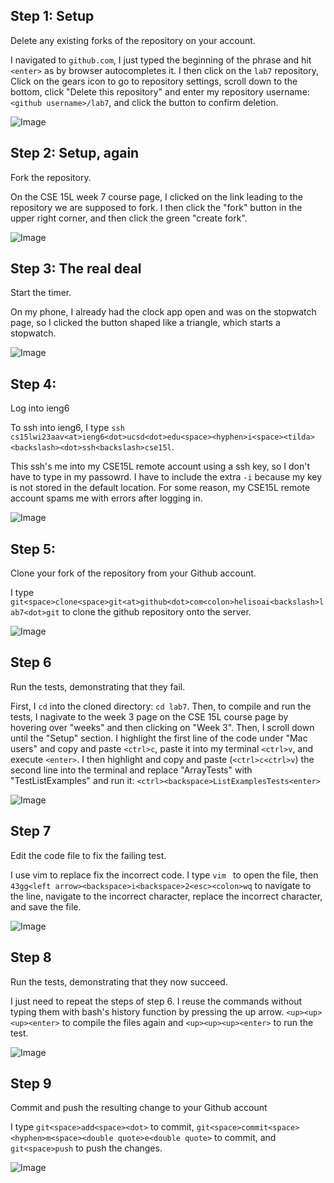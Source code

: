 ## Step 1: Setup

Delete any existing forks of the repository on your account.

I navigated to `github.com`, I just typed the beginning of the phrase and hit `<enter>` as by browser autocompletes it. I then click on the `lab7` repository, Click on the gears icon to go to repository settings, scroll down to the bottom, click "Delete this repository" and enter my repository username: `<github username>/lab7`, and click the button to confirm deletion.

![Image](images/lab-report-4/../../imgaes/lab-report-4/s1.png)

## Step 2: Setup, again

Fork the repository.

On the CSE 15L week 7 course page, I clicked on the link leading to the repository we are supposed to fork. I then click the "fork" button in the upper right corner, and then click the green "create fork".


![Image](images/lab-report-4/../../imgaes/lab-report-4/s2.png)

## Step 3: The real deal

Start the timer.

On my phone, I already had the clock app open and was on the stopwatch page, so I clicked the button shaped like a triangle, which starts a stopwatch.

![Image](/imgaes/lab-report-4/s3.jpg)

## Step 4:

Log into ieng6

To ssh into ieng6, I type  `ssh cs15lwi23aav<at>ieng6<dot>ucsd<dot>edu<space><hyphen>i<space><tilda><backslash><dot>ssh<backslash>cse15l`.

This ssh's me into my CSE15L remote account using a ssh key, so I don't have to type in my passowrd. I have to include the extra `-i` because my key is not stored in the default location. For some reason, my CSE15L remote account spams me with errors after logging in.

![Image](/imgaes/lab-report-4/s4.png)

## Step 5:

Clone your fork of the repository from your Github account.

I type `git<space>clone<space>git<at>github<dot>com<colon>helisoai<backslash>lab7<dot>git` to clone the github repository onto the server.

![Image](/imgaes/lab-report-4/s5.png)

## Step 6

Run the tests, demonstrating that they fail.

First, I `cd` into the cloned directory: `cd lab7`. Then, to compile and run the tests, I nagivate to the week 3 page on the CSE 15L course page by hovering over "weeks" and then clicking on "Week 3". Then, I scroll down until the "Setup" section. I highlight the first line of the code under "Mac users" and copy and paste `<ctrl>c`, paste it into my terminal `<ctrl>v`, and execute `<enter>`.  I then highlight and copy and paste (`<ctrl>c<ctrl>v`) the second line into the terminal and replace "ArrayTests" with "TestListExamples" and run it: `<ctrl><backspace>ListExamplesTests<enter>`

![Image](/imgaes/lab-report-4/s6-1.png)


## Step 7

Edit the code file to fix the failing test.

I use vim to replace fix the incorrect code. I type `vim ` to open the file, then `43gg<left arrow><backspace>i<backspace>2<esc><colon>wq` to navigate to the line, navigate to the incorrect character, replace the incorrect character, and save the file. 

![Image](/imgaes/lab-report-4/s7.png)

## Step 8

Run the tests, demonstrating that they now succeed.

I just need to repeat the steps of step 6. I reuse the commands without typing them with bash's history function by pressing the up arrow. `<up><up><up><enter>` to compile the files again and `<up><up><up><enter>` to run the test.

![Image](/imgaes/lab-report-4/s8.png)

## Step 9

Commit and push the resulting change to your Github account

I type `git<space>add<space><dot>` to commit, `git<space>commit<space><hyphen>m<space><double quote>e<double quote>` to commit, and `git<space>push` to push the changes.

![Image](/imgaes/lab-report-4/s9.png)







